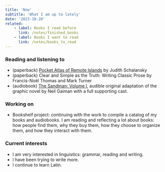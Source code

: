 ```yaml
---
title: 'Now'
subtitle: 'What I am up to lately'
date: '2023-10-20'
related:
    - label: Books I read before
      link: /notes/finished_books
    - label: Books I want to read
      link: /notes/books_to_read
---
```



### Reading and listening to

- (paperback) [Pocket Atlas of Remote Islands](/books/info/9780143126676/) by Judith Schalansky
- (paperback) Clear and Simple as the Truth: Writing Classic Prose by Francis-Noël Thomas and Mark Turner
- (audiobook) [The Sandman: Volume I](https://www.audible.com/pd/The-Sandman-Audiobook/B086WP794Z), audible original adaptation of the graphic novel by Neil Gaiman with a full supporting cast.

### Working on

- Bookshelf project: continuing with the work to compile a catalog of my books and audiobooks. I am reading and reflecting a lot about books: how people find them, why they buy them, how they choose to organize them, and how they interact with them.

### Current interests

- I am very interested in linguistics: grammar, reading and writing.
- I have been trying to write more.
- I continue to learn Latin.
